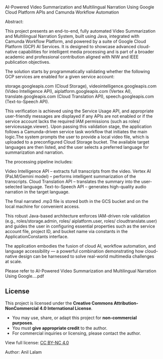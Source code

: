 
AI-Powered Video Summarization and Multilingual Narration Using Google Cloud Platform APIs and Camunda Workflow Automation

Abstract:

This project presents an end-to-end, fully automated Video Summarization and Multilingual Narration System, built using Java, integrated with Camunda Workflow Platform, and powered by a suite of Google Cloud Platform (GCP) AI Services. It is designed to showcase advanced cloud-native capabilities for intelligent media processing and is part of a broader academic and professional contribution aligned with NIW and IEEE publication objectives.

The solution starts by programmatically validating whether the following GCP services are enabled for a given service account:

storage.googleapis.com (Cloud Storage),
videointelligence.googleapis.com (Video Intelligence API),
aiplatform.googleapis.com (Vertex AI),
translate.googleapis.com (Cloud Translation API),
speech.googleapis.com (Text-to-Speech API).

This verification is achieved using the Service Usage API, and appropriate user-friendly messages are displayed if any APIs are not enabled or if the service account lacks the required IAM permissions (such as roles/ serviceusage.viewer). Upon passing this validation stage, the application follows a Camunda-driven service task workflow that initiates the main logic.The system prompts the user to provide a local video file, which is uploaded to a preconfigured Cloud Storage bucket. The available target languages are then listed, and the user selects a preferred language for summarization and narration.

The processing pipeline includes:

Video Intelligence API – extracts full transcripts from the video.
Vertex AI (PaLM/Gemini model) – performs intelligent summarization of the transcripts.
Cloud Translation API – translates the summary into the user-selected language.
Text-to-Speech API – generates high-quality audio narration in the target language.

The final narrated .mp3 file is stored both in the GCS bucket and on the local machine for convenient access.

This robust Java-based architecture enforces IAM-driven role validation (e.g., roles/storage.admin, roles/ aiplatform.user, roles/ cloudtranslate.user) and guides the user in configuring essential properties such as the service account file, project ID, and bucket name via constants in the ApplicationConstants interface.

The application embodies the fusion of cloud AI, workflow automation, and  language accessibility — a powerful combination demonstrating how cloud-native design can be harnessed to solve real-world multimedia challenges at scale.


Please refer to AI-Powered Video Summarization and Multilingual Narration Using Google….pdf 

## License

This project is licensed under the **Creative Commons Attribution-NonCommercial 4.0 International License**.

- You may use, share, or adapt this project for **non-commercial purposes**.
- You must **give appropriate credit** to the author.
- For commercial inquiries or licensing, please contact the author.

View full license: [CC BY-NC 4.0](https://creativecommons.org/licenses/by-nc/4.0/)

Author: Anil Lalam